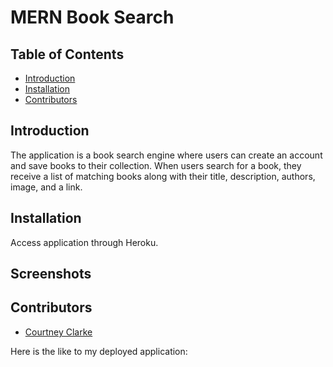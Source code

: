 # MERN Book Search
## Table of Contents

- [Introduction](#introduction)
- [Installation](#installation)
- [Contributors](#contributors)

## Introduction
The application is a book search engine where users can create an account and save books to their collection. When users search for a book, they receive a list of matching books along with their title, description, authors, image, and a link.

## Installation 
Access application through Heroku. 

## Screenshots


## Contributors
- [Courtney Clarke](https://github.com/nouriyin)

Here is the like to my deployed application: 

